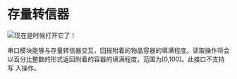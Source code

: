 # 存量转信器
![现在是时候打开它了！](block:create:stockpile_switch)

串口模块能够与存量转信器交互，回报附着的物品容器的填满程度。读取操作将会以百分比整数的形式返回附着的容器的填满程度，范围为[0,100]。此接口不支持写 入操作。
